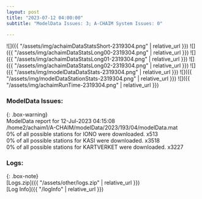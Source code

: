 ```yaml
---
layout: post
title: "2023-07-12 04:00:00"
subtitle: "ModelData Issues: 3; A-CHAIM System Issues: 0"

---
```


![]({{ "/assets/img/achaimDataStatsShort-2319304.png" | relative_url }})
![]({{ "/assets/img/achaimDataStatsLong00-2319304.png" | relative_url }})
![]({{ "/assets/img/achaimDataStatsLong01-2319304.png" | relative_url }})
![]({{ "/assets/img/achaimDataStatsLong02-2319304.png" | relative_url }})
![]({{ "/assets/img/modelDataDataStats-2319304.png" | relative_url }})
![]({{ "/assets/img/modelDataStationStats-2319304.png" | relative_url }})
![]({{ "/assets/img/achaimRunTime-2319304.png" | relative_url }})


### ModelData Issues:  
  
{: .box-warning}  
 ModelData report for 12-Jul-2023 04:15:08   
 /home2/achaim1/A-CHAIM/modelData/2023/193/04/modelData.mat   
 0% of all possible stations for IONO were downloaded. x513   
 0% of all possible stations for KASI were downloaded. x3518   
 0% of all possible stations for KARTVERKET were downloaded. x3227   
  


### Logs:  
  
{: .box-note}  
[Logs.zip]({{ "/assets/other/logs.zip" | relative_url }})  
[Log Info]({{ "/logInfo" | relative_url }})  
